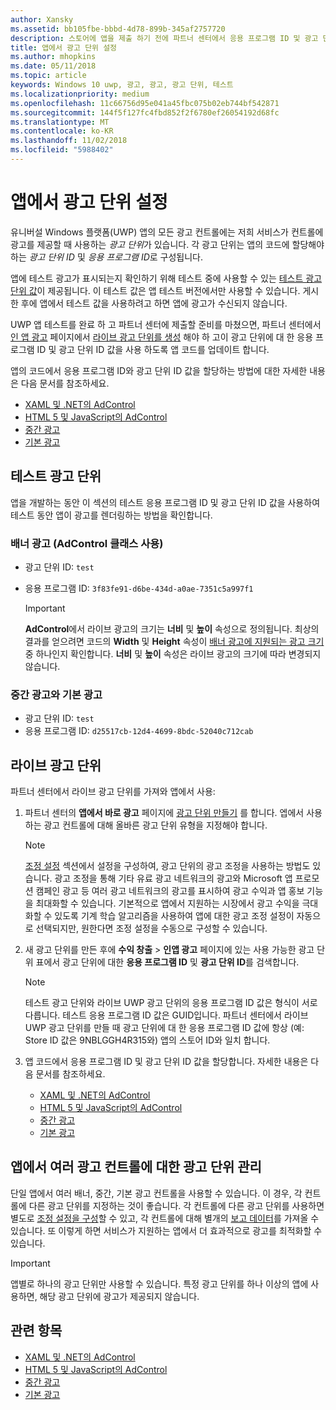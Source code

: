 ```yaml
---
author: Xansky
ms.assetid: bb105fbe-bbbd-4d78-899b-345af2757720
description: 스토어에 앱을 제출 하기 전에 파트너 센터에서 응용 프로그램 ID 및 광고 단위 ID 값을 앱에 추가 하는 방법을 알아봅니다.
title: 앱에서 광고 단위 설정
ms.author: mhopkins
ms.date: 05/11/2018
ms.topic: article
keywords: Windows 10 uwp, 광고, 광고, 광고 단위, 테스트
ms.localizationpriority: medium
ms.openlocfilehash: 11c66756d95e041a45fbc075b02eb744bf542871
ms.sourcegitcommit: 144f5f127fc4fbd852f2f6780ef26054192d68fc
ms.translationtype: MT
ms.contentlocale: ko-KR
ms.lasthandoff: 11/02/2018
ms.locfileid: "5988402"
---
```

# <a name="set-up-ad-units-in-your-app"></a>앱에서 광고 단위 설정

유니버설 Windows 플랫폼(UWP) 앱의 모든 광고 컨트롤에는 저희 서비스가 컨트롤에 광고를 제공할 때 사용하는 *광고 단위*가 있습니다. 각 광고 단위는 앱의 코드에 할당해야 하는 *광고 단위 ID* 및 *응용 프로그램 ID*로 구성됩니다.

앱에 테스트 광고가 표시되는지 확인하기 위해 테스트 중에 사용할 수 있는 [테스트 광고 단위 값](#test-ad-units)이 제공됩니다. 이 테스트 값은 앱 테스트 버전에서만 사용할 수 있습니다. 게시한 후에 앱에서 테스트 값을 사용하려고 하면 앱에 광고가 수신되지 않습니다.

UWP 앱 테스트를 완료 하 고 파트너 센터에 제출할 준비를 마쳤으면, 파트너 센터에서 [인 앱 광고](../publish/in-app-ads.md) 페이지에서 [라이브 광고 단위를 생성](#live-ad-units) 해야 하 고이 광고 단위에 대 한 응용 프로그램 ID 및 광고 단위 ID 값을 사용 하도록 앱 코드를 업데이트 합니다.

앱의 코드에서 응용 프로그램 ID와 광고 단위 ID 값을 할당하는 방법에 대한 자세한 내용은 다음 문서를 참조하세요.
* [XAML 및 .NET의 AdControl](adcontrol-in-xaml-and--net.md)
* [HTML 5 및 JavaScript의 AdControl](adcontrol-in-html-5-and-javascript.md)
* [중간 광고](../monetize/interstitial-ads.md)
* [기본 광고](../monetize/native-ads.md)

<span id="test-ad-units" />

## <a name="test-ad-units"></a>테스트 광고 단위

앱을 개발하는 동안 이 섹션의 테스트 응용 프로그램 ID 및 광고 단위 ID 값을 사용하여 테스트 동안 앱이 광고를 렌더링하는 방법을 확인합니다.

### <a name="banner-ads-using-the-adcontrol-class"></a>배너 광고	(AdControl 클래스 사용)

* 광고 단위 ID: ```test```
* 응용 프로그램 ID:  ```3f83fe91-d6be-434d-a0ae-7351c5a997f1```

    > [!IMPORTANT]
    > **AdControl**에서 라이브 광고의 크기는 **너비** 및 **높이** 속성으로 정의됩니다. 최상의 결과를 얻으려면 코드의 **Width** 및 **Height** 속성이 [배너 광고에 지원되는 광고 크기](supported-ad-sizes-for-banner-ads.md) 중 하나인지 확인합니다. **너비** 및 **높이** 속성은 라이브 광고의 크기에 따라 변경되지 않습니다.

### <a name="interstitial-ads-and-native-ads"></a>중간 광고와 기본 광고

* 광고 단위 ID: ```test```
* 응용 프로그램 ID:  ```d25517cb-12d4-4699-8bdc-52040c712cab```

<span id="live-ad-units" />

## <a name="live-ad-units"></a>라이브 광고 단위

파트너 센터에서 라이브 광고 단위를 가져와 앱에서 사용:

1.  파트너 센터의 **앱에서 바로 광고** 페이지에 [광고 단위 만들기](../publish/in-app-ads.md#create-ad-unit) 를 합니다. 엡에서 사용하는 광고 컨트롤에 대해 올바른 광고 단위 유형을 지정해야 합니다.
    > [!NOTE]
    > [조정 설정](../publish/in-app-ads.md#mediation) 섹션에서 설정을 구성하여, 광고 단위의 광고 조정을 사용하는 방법도 있습니다. 광고 조정을 통해 기타 유료 광고 네트워크의 광고와 Microsoft 앱 프로모션 캠페인 광고 등 여러 광고 네트워크의 광고를 표시하여 광고 수익과 앱 홍보 기능을 최대화할 수 있습니다. 기본적으로 앱에서 지원하는 시장에서 광고 수익을 극대화할 수 있도록 기계 학습 알고리즘을 사용하여 앱에 대한 광고 조정 설정이 자동으로 선택되지만, 원한다면 조정 설정을 수동으로 구성할 수 있습니다.

2.  새 광고 단위를 만든 후에 **수익 창출** &gt; **인앱 광고** 페이지에 있는 사용 가능한 광고 단위 표에서 광고 단위에 대한 **응용 프로그램 ID** 및 **광고 단위 ID**를 검색합니다.
    > [!NOTE]
    > 테스트 광고 단위와 라이브 UWP 광고 단위의 응용 프로그램 ID 값은 형식이 서로 다릅니다. 테스트 응용 프로그램 ID 값은 GUID입니다. 파트너 센터에서 라이브 UWP 광고 단위를 만들 때 광고 단위에 대 한 응용 프로그램 ID 값에 항상 (예: Store ID 값은 9NBLGGH4R315와) 앱의 스토어 ID와 일치 합니다.

3.  앱 코드에서 응용 프로그램 ID 및 광고 단위 ID 값을 할당합니다. 자세한 내용은 다음 문서를 참조하세요.
    * [XAML 및 .NET의 AdControl](adcontrol-in-xaml-and--net.md)
    * [HTML 5 및 JavaScript의 AdControl](adcontrol-in-html-5-and-javascript.md)
    * [중간 광고](../monetize/interstitial-ads.md)
    * [기본 광고](../monetize/native-ads.md)

<span id="manage" />

## <a name="manage-ad-units-for-multiple-ad-controls-in-your-app"></a>앱에서 여러 광고 컨트롤에 대한 광고 단위 관리

단일 앱에서 여러 배너, 중간, 기본 광고 컨트롤을 사용할 수 있습니다. 이 경우, 각 컨트롤에 다른 광고 단위를 지정하는 것이 좋습니다. 각 컨트롤에 다른 광고 단위를 사용하면 별도로 [조정 설정을 구성](../publish/in-app-ads.md#mediation)할 수 있고, 각 컨트롤에 대해 별개의 [보고 데이터](../publish/advertising-performance-report.md)를 가져올 수 있습니다. 또 이렇게 하면 서비스가 지원하는 앱에서 더 효과적으로 광고를 최적화할 수 있습니다.

> [!IMPORTANT]
> 앱별로 하나의 광고 단위만 사용할 수 있습니다. 특정 광고 단위를 하나 이상의 앱에 사용하면, 해당 광고 단위에 광고가 제공되지 않습니다.

## <a name="related-topics"></a>관련 항목

* [XAML 및 .NET의 AdControl](adcontrol-in-xaml-and--net.md)
* [HTML 5 및 JavaScript의 AdControl](adcontrol-in-html-5-and-javascript.md)
* [중간 광고](interstitial-ads.md)
* [기본 광고](native-ads.md)


 

 
